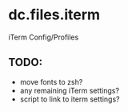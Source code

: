 dc.files.iterm
==============

iTerm Config/Profiles

## TODO:
-   move fonts to zsh?
-   any remaining iTerm settings?
-   script to link to iterm settings?

